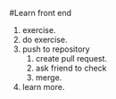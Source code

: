 #Learn front end 
1. exercise.
2. do exercise.
3. push to repository 
    1. create pull request.
    2. ask friend to check
    3. merge.
4. learn more.